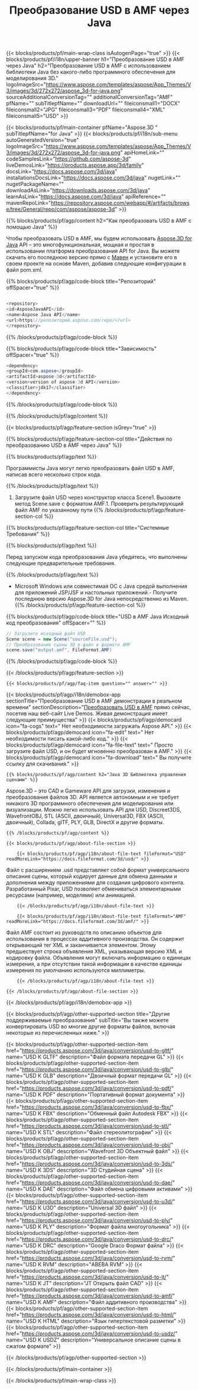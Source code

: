 ﻿---
title: Преобразование USD в AMF через Java
weight: 530
url: /ru/java/conversion/usd-to-amf/ 
description: Пример кода преобразования Java для формата USD в файл AMF. Используйте этот пример кода для преобразования USD в AMF в любом веб-приложении или настольном приложении Java.
---
{{< blocks/products/pf/main-wrap-class isAutogenPage="true" >}}
{{< blocks/products/pf/i18n/upper-banner h1="Преобразование USD в AMF через Java" h2="Преобразование USD в AMF с использованием библиотеки Java без какого-либо программного обеспечения для моделирования 3D." logoImageSrc="https://www.aspose.com/templates/aspose/App_Themes/V3/images/3d/272x272/aspose_3d-for-java.png" sourceAdditionalConversionTag="" additionalConversionTag="AMF" pfName="" subTitlepfName="" downloadUrl="" fileiconsmall1="DOCX" fileiconsmall2="JPG" fileiconsmall3="PDF" fileiconsmall4="XML" fileiconsmall5="USD" >}}

{{< blocks/products/pf/main-container pfName="Aspose.3D " subTitlepfName="for Java" >}}
{{< blocks/products/pf/i18n/sub-menu autoGeneratedVersion="true" logoImageSrc="https://www.aspose.com/templates/aspose/App_Themes/V3/images/3d/272x272/aspose_3d-for-java.png" apiHomeLink="" codeSamplesLink="https://github.com/aspose-3d" liveDemosLink="https://products.aspose.app/3d/family" docsLink="https://docs.aspose.com/3d/java" installationsDocsLink="https://docs.aspose.com/3d/java" nugetLink="" nugetPackageName="" downloadAsLink="https://downloads.aspose.com/3d/java" learnAsLink="https://docs.aspose.com/3d/java" apiReference="" mavenRepoLink="https://repository.aspose.com/webapp/#/artifacts/browse/tree/General/repo/com/aspose/aspose-3d" >}}

{{% blocks/products/pf/agp/content h2="Как преобразовать USD в AMF с помощью Java" %}}

 Чтобы преобразовать USD в AMF, мы будем использовать
 [Aspose.3D for Java](https://products.aspose.com/3d/java) 
 API – это многофункциональная, мощная и простая в использовании платформа преобразования API for Java. Вы можете скачать его последнюю версию прямо с
 [Мавен](https://repository.aspose.com/webapp/#/artifacts/browse/tree/General/repo/com/aspose/aspose-3d) 
 и установите его в своем проекте на основе Maven, добавив следующие конфигурации в файл pom.xml.

{{% blocks/products/pf/agp/code-block title="Репозиторий" offSpacer="true" %}}

```cs

<repository>
<id>AsposeJavaAPI</id>
<name>Aspose Java API</name>
<url>https://репозиторий.aspose.com/repo/</url>
</repository>


```

{{% /blocks/products/pf/agp/code-block %}}

{{% blocks/products/pf/agp/code-block title="Зависимость" offSpacer="true" %}}

```cs
<dependency>
<groupId>com.aspose</groupId>
<artifactId>aspose-3d</artifactId>
<version>version of aspose-3d API</version>
<classifier>jdk17</classifier>
</dependency>


```

{{% /blocks/products/pf/agp/code-block %}}

{{% /blocks/products/pf/agp/content %}}

{{< blocks/products/pf/agp/feature-section isGrey="true" >}}

{{% blocks/products/pf/agp/feature-section-col title="Действия по преобразованию USD в AMF через Java" %}}

{{% blocks/products/pf/agp/text %}}

 Программисты Java могут легко преобразовать файл USD в AMF, написав всего несколько строк кода.

{{% /blocks/products/pf/agp/text %}}

1. Загрузите файл USD через конструктор класса Scene1. Вызовите метод Scene.save с форматом AMF.1. Проверить результирующий файл AMF по указанному пути
{{% /blocks/products/pf/agp/feature-section-col %}}

{{% blocks/products/pf/agp/feature-section-col title="Системные Требования" %}}

{{% blocks/products/pf/agp/text %}}

 Перед запуском кода преобразования Java убедитесь, что выполнены следующие предварительные требования.

{{% /blocks/products/pf/agp/text %}}

- Microsoft Windows или совместимая ОС с Java средой выполнения для приложений JSP/JSF и настольных приложений.- Получите последнюю версию Aspose.3D for Java непосредственно из Maven.
{{% /blocks/products/pf/agp/feature-section-col %}}

{{% blocks/products/pf/agp/code-block title="USD в AMF Java Исходный код преобразования" offSpacer="" %}}

```cs
// Загрузите исходный файл USD
Scene scene = new Scene("sourceFile.usd");
// Преобразование сцены 3D в файл в формате AMF
scene.save("output.amf", FileFormat.AMF)

```

{{% /blocks/products/pf/agp/code-block %}}

{{< /blocks/products/pf/agp/feature-section >}}

    {{< blocks/products/pf/agp/faq-item question="" answer="" >}}
 

<!-- aboutfile Starts -->

{{< blocks/products/pf/agp/i18n/demobox-app sectionTitle="Преобразование USD в AMF демонстрации в реальном времени" sectionDescription="[Преобразовать USD в AMF](https://products.aspose.app/3d/conversion/usd-to-amf) прямо сейчас, посетив наш веб-сайт Live Demos. Живая демонстрация имеет следующие преимущества" >}}
        {{< blocks/products/pf/agp/democard icon="fa-cogs" text=" Нет необходимости загружать Aspose API." >}}
        {{< blocks/products/pf/agp/democard icon="fa-edit" text=" Нет необходимости писать какой-либо код." >}}
        {{< blocks/products/pf/agp/democard icon="fa-file-text" text=" Просто загрузите файл USD, и он будет мгновенно преобразован в AMF." >}}
        {{< blocks/products/pf/agp/democard icon="fa-download" text=" Вы получите ссылку для скачивания." >}}

    {{% blocks/products/pf/agp/content h2="Java 3D Библиотека управления сценами" %}}

 Aspose.3D – это CAD и Gameware API для загрузки, изменения и преобразования файлов 3D. API является автономным и не требует никакого 3D программного обеспечения для моделирования или визуализации. Можно легко использовать API для USD, Discreet3DS, WavefrontOBJ, STL (ASCII, двоичный), Universal3D, FBX (ASCII, двоичный), Collada, glTF, PLY, GLB, DirectX и другие форматы. 



    {{% /blocks/products/pf/agp/content %}}

    {{< blocks/products/pf/agp/about-file-section >}}

        {{< blocks/products/pf/agp/i18n/about-file-text fileFormat="USD" readMoreLink="https://docs.fileformat.com/3d/usd/" >}}

Файл с расширением .usd представляет собой формат универсального описания сцены, который кодирует данные для обмена данными и дополнения между приложениями для создания цифрового контента. Разработанный Pixar, USD позволяет обмениваться элементарными ресурсами (например, моделями) или анимацией.

        {{< /blocks/products/pf/agp/i18n/about-file-text >}}

        {{< blocks/products/pf/agp/i18n/about-file-text fileFormat="AMF" readMoreLink="https://docs.fileformat.com/3d/amf/" >}}

Файл AMF состоит из руководств по описанию объектов для использования в процессах аддитивного производства. Он содержит открывающий тег XML и заканчивается элементом. Этому предшествует строка объявления XML, указывающая версию XML и кодировку файла. Объявления могут включать информацию о единицах измерения, а при отсутствии такой информации в качестве единицы измерения по умолчанию используются миллиметры.


        {{< /blocks/products/pf/agp/i18n/about-file-text >}}

    {{< /blocks/products/pf/agp/about-file-section >}}

{{< /blocks/products/pf/agp/i18n/demobox-app >}}

<!-- aboutfile Ends -->

{{< blocks/products/pf/agp/other-supported-section title="Другие поддерживаемые преобразования" subTitle="Вы также можете конвертировать USD во многие другие форматы файлов, включая некоторые из перечисленных ниже." >}}

{{< blocks/products/pf/agp/other-supported-section-item href="https://products.aspose.com/3d/java/conversion/usd-to-gltf/" name="USD К GLTF" description="Файл формата передачи GL" >}}
{{< blocks/products/pf/agp/other-supported-section-item href="https://products.aspose.com/3d/java/conversion/usd-to-glb/" name="USD К GLB" description="Двоичный формат передачи GL" >}}
{{< blocks/products/pf/agp/other-supported-section-item href="https://products.aspose.com/3d/java/conversion/usd-to-pdf/" name="USD К PDF" description="Портативный формат документа" >}}
{{< blocks/products/pf/agp/other-supported-section-item href="https://products.aspose.com/3d/java/conversion/usd-to-fbx/" name="USD К FBX" description="Обменный файл Autodesk FBX" >}}
{{< blocks/products/pf/agp/other-supported-section-item href="https://products.aspose.com/3d/java/conversion/usd-to-stl/" name="USD К STL" description="Файл стереолитографии" >}}
{{< blocks/products/pf/agp/other-supported-section-item href="https://products.aspose.com/3d/java/conversion/usd-to-obj/" name="USD К OBJ" description="Wavefront 3D Объектный файл" >}}
{{< blocks/products/pf/agp/other-supported-section-item href="https://products.aspose.com/3d/java/conversion/usd-to-3ds/" name="USD К 3DS" description="3D Студийная сцена" >}}
{{< blocks/products/pf/agp/other-supported-section-item href="https://products.aspose.com/3d/java/conversion/usd-to-dae/" name="USD К DAE" description="Файл обмена цифровыми активами" >}}
{{< blocks/products/pf/agp/other-supported-section-item href="https://products.aspose.com/3d/java/conversion/usd-to-u3d/" name="USD К U3D" description="Universal 3D файл" >}}
{{< blocks/products/pf/agp/other-supported-section-item href="https://products.aspose.com/3d/java/conversion/usd-to-ply/" name="USD К PLY" description="Формат файла многоугольника" >}}
{{< blocks/products/pf/agp/other-supported-section-item href="https://products.aspose.com/3d/java/conversion/usd-to-drc/" name="USD К DRC" description="Google Draco Формат файла" >}}
{{< blocks/products/pf/agp/other-supported-section-item href="https://products.aspose.com/3d/java/conversion/usd-to-rvm/" name="USD К RVM" description="АВЕВА RVM" >}}
{{< blocks/products/pf/agp/other-supported-section-item href="https://products.aspose.com/3d/java/conversion/usd-to-jt/" name="USD К JT" description="JT Открыть файл CAD" >}}
{{< blocks/products/pf/agp/other-supported-section-item href="https://products.aspose.com/3d/java/conversion/usd-to-amf/" name="USD К AMF" description="Файл аддитивного производства" >}}
{{< blocks/products/pf/agp/other-supported-section-item href="https://products.aspose.com/3d/java/conversion/usd-to-html/" name="USD К HTML" description="Язык гипертекстовой разметки" >}}
{{< blocks/products/pf/agp/other-supported-section-item href="https://products.aspose.com/3d/java/conversion/usd-to-usdz/" name="USD К USDZ" description="Универсальное описание сцены в сжатом формате" >}}

{{< /blocks/products/pf/agp/other-supported-section >}}

{{< /blocks/products/pf/main-container >}}
    
{{< /blocks/products/pf/main-wrap-class >}}